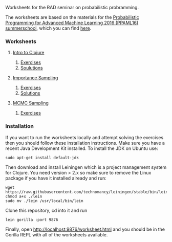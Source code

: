 Worksheets for the RAD seminar on probabilistic probramming.

The worksheets are based on the materials for the [Probabilistic Programming for Advanced Machine Learning 2016 (PPAML16) summerschool](http://ppaml.galois.com/wiki/wiki/SummerSchools/2016/LectureMaterials), which you can find [here](https://bitbucket.org/probprog/ppaml-summer-school-2016).

### Worksheets

1. [Intro to Clojure](http://viewer.gorilla-repl.org/view.html?source=github&user=svepe&repo=radpp&path=/worksheets/01-intro-clojure.clj)
    1. [Exercises](http://viewer.gorilla-repl.org/view.html?source=github&user=svepe&repo=radpp&path=/worksheets/01-intro-clojure-exercises.clj)
    2. [Soulutions](http://viewer.gorilla-repl.org/view.html?source=github&user=svepe&repo=radpp&path=/worksheets/01-intro-clojure-solutions.clj)
2. [Importance Sampling](http://viewer.gorilla-repl.org/view.html?source=github&user=svepe&repo=radpp&path=/worksheets/02-importance-sampling.clj)
    1. [Exercises](http://viewer.gorilla-repl.org/view.html?source=github&user=svepe&repo=radpp&path=/worksheets/02-importance-sampling-exercises.clj)
    2. [Solutions](http://viewer.gorilla-repl.org/view.html?source=github&user=svepe&repo=radpp&path=/worksheets/02-importance-sampling-solutions.clj)

3. [MCMC Sampling](http://viewer.gorilla-repl.org/view.html?source=github&user=svepe&repo=radpp&path=/worksheets/03-mcmc-sampling.clj)
    1. [Exercises](http://viewer.gorilla-repl.org/view.html?source=github&user=svepe&repo=radpp&path=/worksheets/03-mcmc-sampling-exercises.clj)
    
### Installation
If you want to run the worksheets locally and attempt solving the exercises then you should follow these installation instructions.
Make sure you have a recent Java Development Kit installed. To install the JDK on Ubuntu use:
```
sudo apt-get install default-jdk
```
Then download and install Leiningen which is a project management system for Clojure. You need
version > 2.x so make sure to remove the Linux package if you have it installed already and run:
```
wget https://raw.githubusercontent.com/technomancy/leiningen/stable/bin/lein
chmod a+x ./lein
sudo mv ./lein /usr/local/bin/lein
```
Clone this repository, cd into it and run
```
lein gorilla :port 9876
```
Finally, open [http://localhost:9876/worksheet.html](http://localhost:9876/worksheet.html) and you
should be in the Gorilla REPL with all of the worksheets available.
